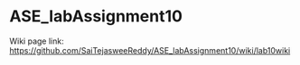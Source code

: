 # ASE_labAssignment10

Wiki page link: 
https://github.com/SaiTejasweeReddy/ASE_labAssignment10/wiki/lab10wiki
